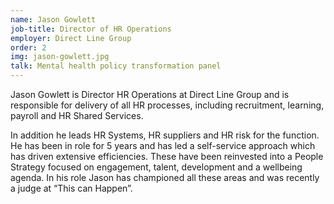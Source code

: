 ```yaml
---
name: Jason Gowlett
job-title: Director of HR Operations
employer: Direct Line Group
order: 2
img: jason-gowlett.jpg
talk: Mental health policy transformation panel
---
```


Jason Gowlett is Director HR Operations at Direct Line Group and is responsible for delivery of all HR processes, including recruitment, learning, payroll and HR Shared Services.

In addition he leads HR Systems, HR suppliers and HR risk for the function. He has been in role for 5 years and has led a self-service approach which has driven extensive efficiencies. These have been reinvested into a People Strategy focused on engagement, talent, development and a wellbeing agenda. In his role Jason has championed all these areas and was recently a judge at “This can Happen”.
